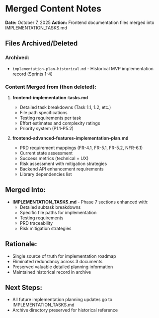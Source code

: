 # Merged Content Notes

**Date:** October 7, 2025
**Action:** Frontend documentation files merged into IMPLEMENTATION_TASKS.md

## Files Archived/Deleted

### Archived:
- `implementation-plan-historical.md` - Historical MVP implementation record (Sprints 1-4)

### Content Merged from (then deleted):
1. **frontend-implementation-tasks.md**
   - Detailed task breakdowns (Task 1.1, 1.2, etc.)
   - File path specifications
   - Testing requirements per task
   - Effort estimates and complexity ratings
   - Priority system (P1.1-P5.2)

2. **frontend-advanced-features-implementation-plan.md**
   - PRD requirement mappings (FR-4.1, FR-5.1, FR-5.2, NFR-6.1)
   - Current state assessment
   - Success metrics (technical + UX)
   - Risk assessment with mitigation strategies
   - Backend API enhancement requirements
   - Library dependencies list

## Merged Into:
- **IMPLEMENTATION_TASKS.md** - Phase 7 sections enhanced with:
  - Detailed subtask breakdowns
  - Specific file paths for implementation
  - Testing requirements
  - PRD traceability
  - Risk mitigation strategies

## Rationale:
- Single source of truth for implementation roadmap
- Eliminated redundancy across 3 documents
- Preserved valuable detailed planning information
- Maintained historical record in archive

## Next Steps:
- All future implementation planning updates go to IMPLEMENTATION_TASKS.md
- Archive directory preserved for historical reference
